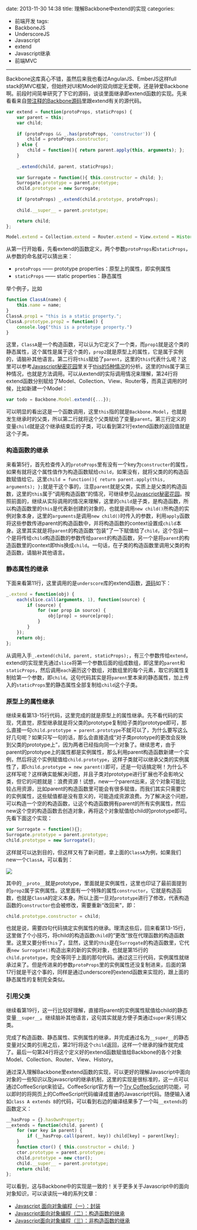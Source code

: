 date: 2013-11-30 14:38
title: 理解Backbone中extend的实现
categories: 
- 前端开发
tags: 
- BackboneJS
- UnderscoreJS
- Javascript
- extend
- Javascript继承
- 前端MVC
---

Backbone这库真心不错，虽然后来我也看过AngularJS、EmberJS这样full stack的MVC框架，但始终对UI和Model的双向绑定无爱啊，还是钟爱Backbone啊。前段时间简单研究了下它的源码，谈谈里面继承即extend函数的实现。先来看看来自[带注释的Backbone源码](http://backbonejs.org/docs/backbone.html#section-190)里跟extend有关的源代码。

``` javascript
var extend = function(protoProps, staticProps) {
    var parent = this;
    var child;
    
    if (protoProps && _.has(protoProps, 'constructor')) {
        child = protoProps.constructor;
    } else {
        child = function(){ return parent.apply(this, arguments); };
    }
    
    _.extend(child, parent, staticProps);
    
    var Surrogate = function(){ this.constructor = child; };
    Surrogate.prototype = parent.prototype;
    child.prototype = new Surrogate;
    
    if (protoProps) _.extend(child.prototype, protoProps);
    
    child.__super__ = parent.prototype;

    return child;
};

Model.extend = Collection.extend = Router.extend = View.extend = History.extend = extend;
```

<!--more-->

从第一行开始看，先看extend的函数定义，两个参数`protoProps`和`staticProps`，从参数的命名就可以猜出来：

* `protoProps` —— prototype properties：原型上的属性，即实例属性
* `staticProps` —— static properties：静态属性

举个例子，比如

``` javascript
function ClassA(name) {
    this.name = name;
}
ClassA.prop1 = "this is a static property.";
ClassA.prototype.prop2 = function() {
    console.log("this is a prototype property.")
}
```

这里，`ClassA`是一个构造函数，可以认为它定义了一个类，而`prop1`就是这个类的静态属性，这个属性是属于这个类的，`prop2`就是原型上的属性，它是属于实例的，请脑补其他语言。第二行将`this`赋给了`parent`，这里的`this`代表什么呢？这里可以参考[Javascript秘密花园](http://bonsaiden.github.io/JavaScript-Garden/zh/)里关于[this的5种情况](http://bonsaiden.github.io/JavaScript-Garden/zh/#function.this)的分析。这里的this属于第三种情况，也就是方法调用。可以从extend的实际调用情况来理解，第24行将extend函数分别赋给了Model、Collection、View、Router等，而真正调用的时候，比如新建一个Model：

``` javascript
var todo = Backbone.Model.extend({...});
```

可以明显的看出这是一个函数调用，这里`this`指的就是`Backbone.Model`，也就是发生继承时的父类，所以第二行就将这个父类赋给了变量`parent`。第三行定义的变量`child`就是这个继承结束后的子类，可以看到第21行extend函数的返回值就是这个子类。

### 构造函数的继承

来看第5行，首先检查传入的`protoProps`里有没有一个key为`constructer`的属性，如果有就将这个属性值作为构造函数赋给`child`，如果没有，就将父类的的构造函数赋值给它。这里`child = function(){ return parent.apply(this, arguments); };`就是干这个事的，注意`parent`就是父类，实质上是父类的构造函数，这里的`this`属于“调用构造函数”的情况，可继续参见[Javascript秘密花园](http://bonsaiden.github.io/JavaScript-Garden/zh/#function.this)。按照前面的，继续从实际调用的情况来理解，这里的`child`是子类，是构造函数，所以构造函数里的`this`是代表新创建的对象的，也就是调用`new child()`所构造的实例对象本身，这里的`arguments`是调用`new child()`时传入的参数，利用`apply`函数将这些参数传进parent的构造函数中，并将构造函数的context设置成`child`本身。这里其实就是将`parent`的构造函数“包装”了一下赋值给了`child`，这个包装一个是将传给`child`构造函数的参数传给`parent`的构造函数，另一个是将`parent`的构造函数里的context即this换成`child`。一句话，在子类的构造函数里调用父类的构造函数，请脑补其他语言。

### 静态属性的继承

下面来看第11行，这里调用的是`underscore`库的extend函数，[源码](http://underscorejs.org/docs/underscore.html#section-78)如下：

``` javascript
_.extend = function(obj) {
    each(slice.call(arguments, 1), function(source) {
        if (source) {
            for (var prop in source) {
                obj[prop] = source[prop];
            }
        }
    });
    return obj;
};
```

从调用入手`_.extend(child, parent, staticProps);`，有三个参数传给`extend`，extend的实现里先通过`slice`将第一个参数后面的组成数组，即这里的`parent`和`staticProps`，然后调用`each`遍历这个数组，对数组里的每个元素，取它的属性复制给第一个参数，即`child`。这句代码其实是将`parent`里本来的静态属性，加上传入的`staticProps`里的静态属性全部复制给`child`这个子类。

### 原型上的属性继承

继续来看第13-15行代码，这里完成的就是原型上的属性继承。先不看代码的实现，凭直觉，原型继承就是将父类的prototype复制给子类的prototype即可，那么直接一句`child.prototype = parent.prototype`不就可以了，为什么要写这么好几句呢？如果只写一句的话，那么会直接造成“对子类prototype的更改会反映到父类的prototype上”，因为两者已经指向同一个对象了。继续思考，由于parent的prototype上的属性都是实例属性，那么利用parent构造函数新建一个实例，然后将这个实例赋值给`child.prototype`，这样子类就可以继承父类的实例属性了，即`child.prototype = new parent()`即可，还是一句话搞定啊！为什么不这样写呢？这样确实能解决问题，并且子类对prototype进行扩展也不会影响父类，但它的问题就是：浪费资源！试想，new一个parent出来，这个对象可能比较占用资源，比如parent的构造函数里可能会有很多赋值，而我们其实只需要它的实例属性，这些赋值都是没有意义的，可能造成资源浪费。为了解决这个问题，可以构造一个空的构造函数，让这个构造函数拥有parent的所有实例属性，然后new这个空的构造函数去创造对象，再将这个对象赋值给child的prototype即可。先看下面这个实现：

``` javascript
var Surrogate = function(){};
Surrogate.prototype = parent.prototype;
child.prototype = new Surrogate();
```

这样就可以达到目的，但这样又有了新问题，拿上面的`ClassA`为例，如果我们new一个`ClassA`，可以看到：

![](http://pinkyjie-blog.qiniudn.com/images/understand-backbone-extend-1.PNG)

其中的`__proto__`就是prototype，里面就是实例属性，这里也印证了最前面提到的`prop2`属于实例属性。这里面有一个特殊的属性`constructor`，它就是构造函数，也就是`ClassA`的定义本身。所以上面一旦对`prototype`进行了修改，代表构造函数的`constructor`也会被修改，需要重新“改回来”，即：

``` javascript
child.prototype.constructor = child;
```

也就是说，需要四句代码搞定实例属性的继承。理清这些后，回来看第13-15行，这里做了个小技巧，将child的构造函数`child`的“更改”放在代理函数的构造函数里。这里又要分析`this`了，显然，这里的`this`是在`Surrogate`的构造函数里，它代表`new Surrogate()`构造出来的新的实例对象，也就是第15行的`child.prototype`，完全等同于上面的那句代码。通过这三行代码，实例属性就继承过来了。但是传进来的参数`protoProps`里的实例属性还没复制进来，后面的第17行就是干这个事的，同样是通过underscore的extend函数来实现的，跟上面的静态属性的复制完全类似。

### 引用父类

继续看第19行，这一行比较好理解，直接将parent的实例属性赋值给child的静态变量`__super__`。继续脑补其他语言，这句其实就是方便子类通过`super`来引用父类。

完成了构造函数、静态属性、实例属性的继承，并完成通过名为`__super__`的静态变量对父类的引用之后，第21行将这个`child`返回，这样一个继承的操作就完成了。最后一句第24行将这个定义好的extend函数赋值给Backbone的各个对象Model、Collection、Router、View、History。

通过深入理解Backbone里extend函数的实现，可以更好的理解Javascript中面向对象的一些知识以及javascript的继承机制，这里的实现是很标准的，这一点可以通过CoffeeScript来验证。CoffeeScript官方有一个[Try CoffeeScript](http://coffeescript.org/)的功能，可以即时的将网页上的CoffeeScript代码编译成普通的Javascript代码。随便输入诸如`class A extends B`的代码，可以看到右边的编译结果多了一个叫`__extends`的函数定义：

``` javascript
__hasProp = {}.hasOwnProperty;
__extends = function(child, parent) { 
    for (var key in parent) { 
        if (__hasProp.call(parent, key)) child[key] = parent[key]; 
    }
    function ctor() { this.constructor = child; } 
    ctor.prototype = parent.prototype; 
    child.prototype = new ctor(); 
    child.__super__ = parent.prototype; 
    return child; 
};
```

可以看到，这与Backbone中的实现是一致的！关于更多关于Javascript中的面向对象知识，可以读读阮一峰的系列文章：

* [Javascript 面向对象编程（一）：封装](http://www.ruanyifeng.com/blog/2010/05/object-oriented_javascript_encapsulation.html)
* [Javascript面向对象编程（二）：构造函数的继承](http://www.ruanyifeng.com/blog/2010/05/object-oriented_javascript_inheritance.html)
* [Javascript面向对象编程（三）：非构造函数的继承](http://www.ruanyifeng.com/blog/2010/05/object-oriented_javascript_inheritance_continued.html)
